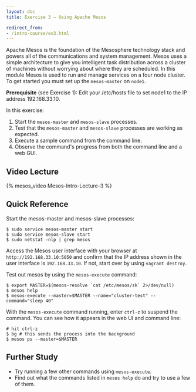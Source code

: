 ```yaml
---
layout: doc
title: Exercise 3 – Using Apache Mesos

redirect_from:
- /intro-course/ex3.html
---
```


Apache Mesos is the foundation of the Mesosphere technology stack and powers all of the communications and
system management.  Mesos uses a simple architecture to give you
intelligent task distribution across a cluster of machines without worrying about where they are
scheduled.  In this module Mesos is used to run and manage services on a four
node cluster.  To get started you must set up the ``mesos-master`` on ``node1``.

**Prerequisite** (see Exercise 1):
Edit your /etc/hosts file to set node1 to the IP address 192.168.33.10.

In this exercise:

1. Start the ``mesos-master`` and ``mesos-slave`` processes.
2. Test that the ``mesos-master`` and ``mesos-slave`` processes are working as expected.
3. Execute a sample command from the command line.
4. Observe the command's progress from both the command line and a web GUI.


Video Lecture
-------------

{% mesos_video Mesos-Intro-Lecture-3 %}


Quick Reference
---------------

Start the mesos-master and mesos-slave processes:

```
$ sudo service mesos-master start
$ sudo service mesos-slave start
$ sudo netstat -nlp | grep mesos
```

Access the Mesos user interface with your browser at ``http://192.168.33.10:5050`` and confirm that the IP address shown in the user interface is ``192.168.33.10``.  If not, start over by using ``vagrant destroy``.


Test out mesos by using the ``mesos-execute`` command:

```
$ export MASTER=$(mesos-resolve `cat /etc/mesos/zk` 2>/dev/null)
$ mesos help
$ mesos-execute --master=$MASTER --name="cluster-test" --command="sleep 40"
```

With the ``mesos-execute`` command running,  enter ``ctrl-z`` to suspend the command. You can see how it appears in the web UI and command line:

```
# hit ctrl-z
$ bg # this sends the process into the background
$ mesos ps --master=$MASTER
```

Further Study
-------------

* Try running a few other commands using ``mesos-execute``.
* Find out what the commands listed in ``mesos help`` do and try to use a few of them.

